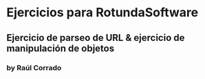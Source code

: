 # Ejercicios para RotundaSoftware

## Ejercicio de parseo de URL & ejercicio de manipulación de objetos

### by Raúl Corrado

